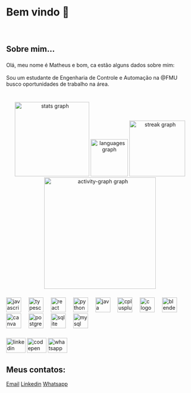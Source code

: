 <h1 align="left">Bem vindo 🖖</h1>

###

<br clear="both">

<h2 align="left">Sobre mim...</h2>

###

<p align="left">Olá, meu nome é Matheus e bom, ca estão alguns dados sobre mim: <br><br>Sou um estudante de Engenharia de Controle e Automação na @FMU busco oportunidades de trabalho na área.</p>

###

<br clear="both">

<div align="center">
  <img src="https://github-readme-stats.vercel.app/api?username=Matheus-Barbosa-Melo-dos-Santos&hide_title=false&hide_rank=true&show_icons=true&include_all_commits=true&count_private=true&disable_animations=true&theme=dark&locale=en&hide_border=true&order=1&custom_title=Status:%20" height="200" alt="stats graph"  />
  <img src="https://github-readme-stats.vercel.app/api/top-langs?username=Matheus-Barbosa-Melo-dos-Santos&locale=en&hide_title=false&layout=compact&card_width=320&langs_count=12&theme=dark&hide_border=true&order=2&custom_title=Linguagens:%20" height="100" alt="languages graph"  />
  <img src="https://streak-stats.demolab.com?user=Matheus-Barbosa-Melo-dos-Santos&locale=en&mode=daily&theme=dark&hide_border=true&border_radius=5&order=3" height="150" alt="streak graph"  />
  <img src="https://github-readme-activity-graph.vercel.app/graph?username=Matheus-Barbosa-Melo-dos-Santos&radius=16&theme=github-dark&area=true&order=5&custom_title=Active&hide_border=true" height="300" alt="activity-graph graph"  />
</div>

###

<div align="left">
  <img src="https://cdn.jsdelivr.net/gh/devicons/devicon/icons/javascript/javascript-original.svg" height="40" alt="javascript logo"  />
  <img width="12" />
  <img src="https://cdn.jsdelivr.net/gh/devicons/devicon/icons/typescript/typescript-original.svg" height="40" alt="typescript logo"  />
  <img width="12" />
  <img src="https://cdn.jsdelivr.net/gh/devicons/devicon/icons/react/react-original.svg" height="40" alt="react logo"  />
  <img width="12" />
  <img src="https://cdn.jsdelivr.net/gh/devicons/devicon/icons/python/python-original.svg" height="40" alt="python logo"  />
  <img width="12" />
  <img src="https://cdn.jsdelivr.net/gh/devicons/devicon/icons/java/java-original.svg" height="40" alt="java logo"  />
  <img width="12" />
  <img src="https://cdn.jsdelivr.net/gh/devicons/devicon/icons/cplusplus/cplusplus-original.svg" height="40" alt="cplusplus logo"  />
  <img width="12" />
  <img src="https://cdn.jsdelivr.net/gh/devicons/devicon/icons/c/c-original.svg" height="40" alt="c logo"  />
  <img width="12" />
  <img src="https://cdn.jsdelivr.net/gh/devicons/devicon/icons/blender/blender-original.svg" height="40" alt="blender logo"  />
  <img width="12" />
  <img src="https://cdn.jsdelivr.net/gh/devicons/devicon/icons/canva/canva-original.svg" height="40" alt="canva logo"  />
  <img width="12" />
  <img src="https://cdn.jsdelivr.net/gh/devicons/devicon/icons/postgresql/postgresql-original.svg" height="40" alt="postgresql logo"  />
  <img width="12" />
  <img src="https://cdn.jsdelivr.net/gh/devicons/devicon/icons/sqlite/sqlite-original.svg" height="40" alt="sqlite logo"  />
  <img width="12" />
  <img src="https://cdn.jsdelivr.net/gh/devicons/devicon/icons/mysql/mysql-original.svg" height="40" alt="mysql logo"  />
</div>

###

<div align="left">
  <img src="https://raw.githubusercontent.com/maurodesouza/profile-readme-generator/master/src/assets/icons/social/linkedin/default.svg" width="52" height="40" alt="linkedin logo"  />
  <img src="https://raw.githubusercontent.com/maurodesouza/profile-readme-generator/master/src/assets/icons/social/codepen/default.svg" width="52" height="40" alt="codepen logo"  />
  <img src="https://raw.githubusercontent.com/maurodesouza/profile-readme-generator/master/src/assets/icons/social/whatsapp/default.svg" width="52" height="40" alt="whatsapp logo"  />
</div>

## Meus contatos:  
[Email](matheusbarbosamelodossantos@gmail.com)
[Linkedin](www.linkedin.com/in/matheus-barbosa-melo-dos-santos)
[Whatsapp](wa.me/+5511992725933)
###
